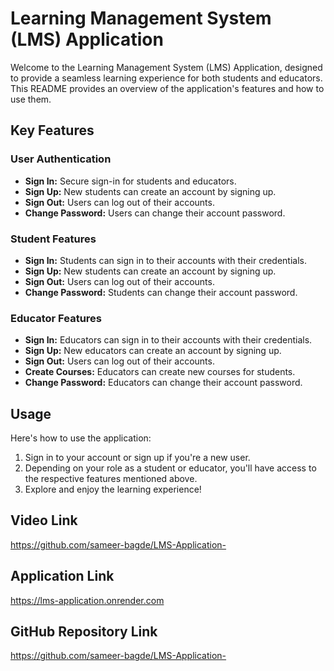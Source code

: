 # Learning Management System (LMS) Application

Welcome to the Learning Management System (LMS) Application, designed to provide a seamless learning experience for both students and educators. This README provides an overview of the application's features and how to use them.

## Key Features

### User Authentication

- **Sign In:** Secure sign-in for students and educators.
- **Sign Up:** New students can create an account by signing up.
- **Sign Out:** Users can log out of their accounts.
- **Change Password:** Users can change their account password.

### Student Features

- **Sign In:** Students can sign in to their accounts with their credentials.
- **Sign Up:** New students can create an account by signing up.
- **Sign Out:** Users can log out of their accounts.
- **Change Password:** Students can change their account password.

### Educator Features

- **Sign In:** Educators can sign in to their accounts with their credentials.
- **Sign Up:** New educators can create an account by signing up.
- **Sign Out:** Users can log out of their accounts.
- **Create Courses:** Educators can create new courses for students.
- **Change Password:** Educators can change their account password.


## Usage

Here's how to use the application:

1. Sign in to your account or sign up if you're a new user.
2. Depending on your role as a student or educator, you'll have access to the respective features mentioned above.
3. Explore and enjoy the learning experience!


## Video Link

https://github.com/sameer-bagde/LMS-Application-

## Application Link
https://lms-application.onrender.com

## GitHub Repository Link          
https://github.com/sameer-bagde/LMS-Application-
